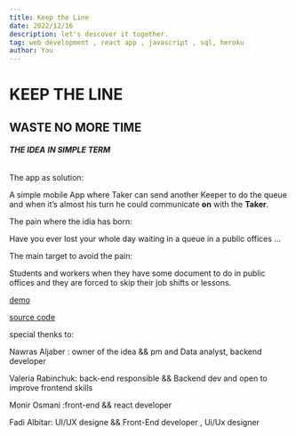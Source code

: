 ```yaml
---
title: Keep the Line
date: 2022/12/16
description: let's descover it together.
tag: web development , react app , javascript , sql, heroku
author: You
---
```

# KEEP THE LINE

## WASTE NO MORE TIME

###### ***THE IDEA** **IN SIMPLE TERM***

The app as solution:

A simple mobile App where Taker can send another Keeper to do the queue and when it’s almost his turn he could communicate **on** with the **Taker**.

The pain where the idia has born:

Have you ever  lost your whole day waiting  in a queue in a public offices ...

The main target to avoid the pain:

Students and workers when they have some document to do in  public offices and they are forced to skip their job shifts or lessons.

[demo](https://keep-the-line.herokuapp.com/)

 [source code](https://github.com/lerumpochka/keep-the-line)

special thenks to:

Nawras Aljaber : owner of the idea && pm and Data analyst, backend developer

Valeria Rabinchuk: back-end responsible && Backend dev and open to improve frontend skills

Monir Osmani :front-end && react developer

Fadi Albitar: UI/UX designe && Front-End developer , Ui/Ux designer

